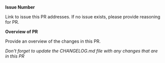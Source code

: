 **Issue Number**

Link to issue this PR addresses. If no issue exists, please provide reasoning for PR.

**Overview of PR**

Provide an overview of the changes in this PR.

_Don't forget to update the CHANGELOG.md file with any changes that are in this PR_
